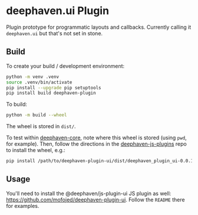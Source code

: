 # deephaven.ui Plugin

Plugin prototype for programmatic layouts and callbacks. Currently calling it `deephaven.ui` but that's not set in stone. 

## Build

To create your build / development environment:

```sh
python -m venv .venv
source .venv/bin/activate
pip install --upgrade pip setuptools
pip install build deephaven-plugin
```

To build:

```sh
python -m build --wheel
```

The wheel is stored in `dist/`. 

To test within [deephaven-core](https://github.com/deephaven/deephaven-core), note where this wheel is stored (using `pwd`, for example).
Then, follow the directions in the [deephaven-js-plugins](https://github.com/deephaven/deephaven-js-plugins) repo to install the wheel, e.g.:

```sh
pip install /path/to/deephaven-plugin-ui/dist/deephaven_plugin_ui-0.0.1.dev0-py3-none-any.whl --force-reinstall --no-deps
```


## Usage

You'll need to install the @deephaven/js-plugin-ui JS plugin as well: https://github.com/mofojed/deephaven-plugin-ui.
Follow the `README` there for examples.
